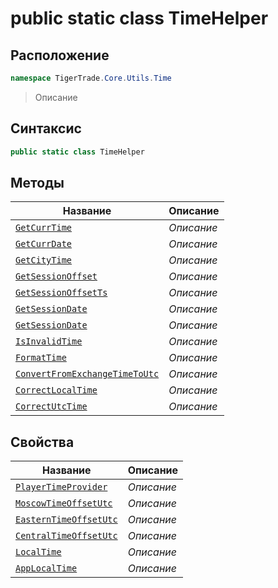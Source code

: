 
# public static class TimeHelper
## Расположение
```csharp
namespace TigerTrade.Core.Utils.Time
```



> Описание

## Синтаксис
```csharp
public static class TimeHelper
```


## Методы
| Название | Описание |
| --- | --- |
| [`GetCurrTime`](./TimeHelper.cs/Методы/GetCurrTime.md) | *Описание* |
| [`GetCurrDate`](./TimeHelper.cs/Методы/GetCurrDate.md) | *Описание* |
| [`GetCityTime`](./TimeHelper.cs/Методы/GetCityTime.md) | *Описание* |
| [`GetSessionOffset`](./TimeHelper.cs/Методы/GetSessionOffset.md) | *Описание* |
| [`GetSessionOffsetTs`](./TimeHelper.cs/Методы/GetSessionOffsetTs.md) | *Описание* |
| [`GetSessionDate`](./TimeHelper.cs/Методы/GetSessionDate.md) | *Описание* |
| [`GetSessionDate`](./TimeHelper.cs/Методы/GetSessionDate.md) | *Описание* |
| [`IsInvalidTime`](./TimeHelper.cs/Методы/IsInvalidTime.md) | *Описание* |
| [`FormatTime`](./TimeHelper.cs/Методы/FormatTime.md) | *Описание* |
| [`ConvertFromExchangeTimeToUtc`](./TimeHelper.cs/Методы/ConvertFromExchangeTimeToUtc.md) | *Описание* |
| [`CorrectLocalTime`](./TimeHelper.cs/Методы/CorrectLocalTime.md) | *Описание* |
| [`CorrectUtcTime`](./TimeHelper.cs/Методы/CorrectUtcTime.md) | *Описание* |

## Свойства
| Название | Описание |
| --- | --- |
| [`PlayerTimeProvider`](./TimeHelper.cs/Свойства/PlayerTimeProvider.md) | *Описание* |
| [`MoscowTimeOffsetUtc`](./TimeHelper.cs/Свойства/MoscowTimeOffsetUtc.md) | *Описание* |
| [`EasternTimeOffsetUtc`](./TimeHelper.cs/Свойства/EasternTimeOffsetUtc.md) | *Описание* |
| [`CentralTimeOffsetUtc`](./TimeHelper.cs/Свойства/CentralTimeOffsetUtc.md) | *Описание* |
| [`LocalTime`](./TimeHelper.cs/Свойства/LocalTime.md) | *Описание* |
| [`AppLocalTime`](./TimeHelper.cs/Свойства/AppLocalTime.md) | *Описание* |



